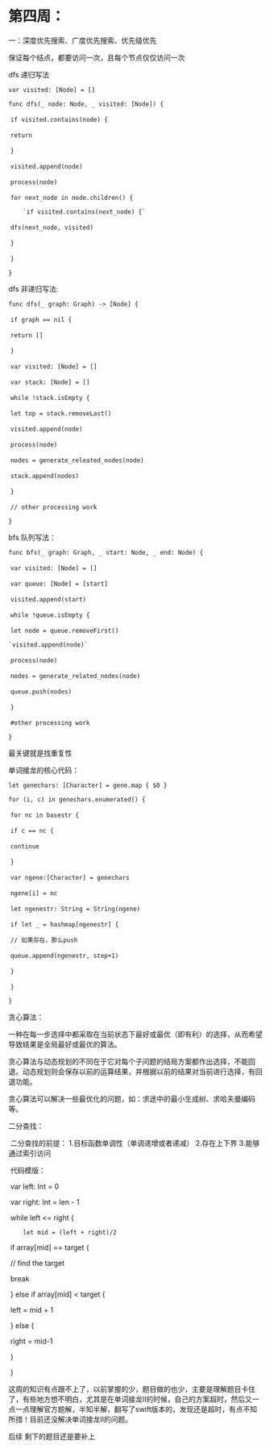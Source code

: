 # 第四周： 



一：深度优先搜索、广度优先搜索、优先级优先

保证每个结点，都要访问一次，且每个节点仅仅访问一次



dfs 递归写法

`var visited: [Node] = []`

`func dfs(_ node: Node, _ visited: [Node]) {`

​	`if visited.contains(node) {`

​		`return`

​	`}`

​	`visited.append(node)`

​	`process(node)`

​	`for next_node in node.children() {`

 		`if visited.contains(next_node) {`

​			`dfs(next_node, visited)`

​		`}`

​	`}`

`}`



dfs 非递归写法:

`func dfs(_ graph: Graph) -> [Node] {`

​	`if graph == nil {`

​		`return []`

​	`}`

​	`var visited: [Node] = []`

​	`var stack: [Node] = []`

​	`while !stack.isEmpty {`

​		`let top = stack.removeLast()`

​		`visited.append(node)`

​		`process(node)`

​		`nodes = generate_releated_nodes(node)`

​		`stack.append(nodes)`

​	`}`

​	`// other processing work`

`}`



bfs 队列写法：

`func bfs(_ graph: Graph, _ start: Node, _ end: Node) {`

​	`var visited: [Node] = []`

​	`var queue: [Node] = [start]`

​	`visited.append(start)`

​	`while !queue.isEmpty {`

​		`let node = queue.removeFirst()`

 	`visited.append(node)`

​		`process(node)`

​		`nodes = generate_related_nodes(node)`

​		`queue.push(nodes)`

​	`}`



​	`#other processing work`

`}`



最关键就是找重复性



单词接龙的核心代码：

`let genechars: [Character] = gene.map { $0 }`

`for (i, c) in genechars.enumerated() {`

​	`for nc in basestr {`

​		`if c == nc {`

​			`continue`

​		`}`

​		`var ngene:[Character] = genechars`

​		`ngene[i] = nc`

​		`let ngenestr: String = String(ngene)`

​         `if let _ = hashmap[ngenestr] {`

​			`// 如果存在，那么push`

​			`queue.append(ngenestr, step+1)`

​		`}`

​	`}`

`}`



贪心算法：

​     一种在每一步选择中都采取在当前状态下最好或最优（即有利）的选择，从而希望导致结果是全局最好或最优的算法。

​    贪心算法与动态规划的不同在于它对每个子问题的结局方案都作出选择，不能回退。动态规划则会保存以前的运算结果，并根据以前的结果对当前进行选择，有回退功能。

   贪心算法可以解决一些最优化的问题，如：求途中的最小生成树、求哈夫曼编码等。



二分查找：

​     二分查找的前提： 1.目标函数单调性（单调递增或者递减） 2.存在上下界  3.能够通过索引访问    

​    代码模版：

​    var left: Int = 0

​    var right: Int = len - 1

​    while left <= right {

   		let mid = (left + right)/2

​			if array[mid] == target {

​				// find the target

​				break

​			} else if array[mid] < target {

​				left = mid + 1

​			} else {

​				right = mid-1

​			}

​    }



这周的知识有点跟不上了，以前掌握的少，题目做的也少，主要是理解题目卡住了，有些地方想不明白，尤其是在单词接龙II的时候，自己的方案超时，然后又一点一点理解官方题解，半知半解，翻写了swift版本的，发现还是超时，有点不知所措！目前还没解决单词接龙II的问题。

后续 剩下的题目还是要补上





